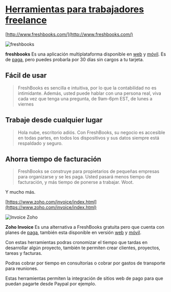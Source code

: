 [Herramientas para trabajadores freelance](/articulo/herramientas-para-trabajadores-freelance)
==============================================================================================

[http://www.freshbooks.com/](http://www.freshbooks.com/)

![freshbooks](https://www.diigo.com/item/p/cddropazbqqqseerdzbbcpeasc/863f91d6ad79b8d4a08baa7615ecce2c)

**freshbooks** Es una aplicación multiplataforma disponible en [web](http://www.freshbooks.com/) y [móvil](http://www.freshbooks.com/mobile/). Es de [paga](https://secure.freshbooks.com/pricing.php), pero puedes probarla por 30 días sin cargos a tu tarjeta.

## Fácil de usar
> FreshBooks es sencilla e intuitiva, por lo que la contabilidad no es intimidante. Además, usted puede hablar con una persona real, viva cada vez que tenga una pregunta, de 9am-6pm EST, de lunes a viernes

## Trabaje desde cualquier lugar
> Hola nube, escritorio adiós. Con FreshBooks, su negocio es accesible en todas partes, en todos los dispositivos y sus datos siempre está respaldado y seguro.

## Ahorra tiempo de facturación
> FreshBooks se construye para propietarios de pequeñas empresas para organizarse y se les paga. Usted pasará menos tiempo de facturación, y más tiempo de ponerse a trabajar. Woot.

Y mucho más.


[https://www.zoho.com/invoice/index.html](https://www.zoho.com/invoice/index.html)

![Invoice Zoho](http://i.imgur.com/00wfpzx.png)

**Zoho Invoice** Es una alternativa a FreshBooks gratuita pero que cuenta con planes de [paga](https://www.zoho.com/invoice/pricing/), también esta disponible en versión [web](https://www.zoho.com/invoice/invoices.html) y [móvil](https://www.zoho.com/invoice/invoice-software/mobile-billing.html).

Con estas herramientas podras cronomizar el tiempo que tardas en desarrollar algún proyecto, también te permiten crear clientes, proyectos, tareas y facturas.

Podras cobrar por tiempo en consultorías o cobrar por gastos de transporte para reuniones.

Estas herramientas permiten la integración de sitios web de pago para que puedan pagarte desde Paypal por ejemplo.